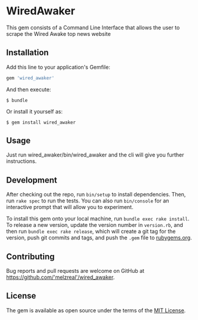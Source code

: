 # WiredAwaker

This gem consists of a Command Line Interface that allows the user to scrape the Wired Awake top news website

## Installation

Add this line to your application's Gemfile:

```ruby
gem 'wired_awaker'
```

And then execute:

    $ bundle

Or install it yourself as:

    $ gem install wired_awaker

## Usage

Just run wired_awaker/bin/wired_awaker and the cli will give you further instructions.

## Development

After checking out the repo, run `bin/setup` to install dependencies. Then, run `rake spec` to run the tests. You can also run `bin/console` for an interactive prompt that will allow you to experiment.

To install this gem onto your local machine, run `bundle exec rake install`. To release a new version, update the version number in `version.rb`, and then run `bundle exec rake release`, which will create a git tag for the version, push git commits and tags, and push the `.gem` file to [rubygems.org](https://rubygems.org).

## Contributing

Bug reports and pull requests are welcome on GitHub at https://github.com/'melzreal'/wired_awaker.

## License

The gem is available as open source under the terms of the [MIT License](https://opensource.org/licenses/MIT).
